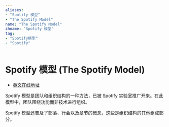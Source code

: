 ```yaml
---
aliases:
- "Spotify 模型"
- "The Spotify Model"
name: "The Spotify Model"
zhname: "Spotify 模型"
tag:
- "Spotify模型"
- "Spotify"
---
```


# Spotify 模型 (The Spotify Model)

- [英文在线地址](https://labs.spotify.com/2014/03/27/spotify-engineering-culture-part-1/)

Spotify 模型是团队和组织结构的一种方法，已被 Spotify 实验室推广开来。在此模型中，团队围绕功能而非技术进行组织。

Spotify 模型还普及了部落、行会以及章节的概念，这些是组织结构的其他组成部分。

